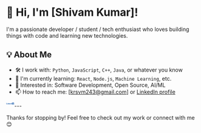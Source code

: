# 👋 Hi, I'm [Shivam Kumar]!

I'm a passionate developer / student / tech enthusiast who loves building things with code and learning new technologies.

## 💡 About Me

- 🛠️ I work with: `Python`, `JavaScript`, `C++`, `Java`, or whatever you know
- 🌱 I'm currently learning: `React`, `Node.js`, `Machine Learning`, etc.
- 💼 Interested in: Software Development, Open Source, AI/ML
- 📫 How to reach me: [krsvm243@gmail.com] or [LinkedIn profile](https://www.linkedin.com/in/shivam-kumar-b43887321/)
<a href="https://www.linkedin.com/in/shivam-kumar-b43887321/">
  <img align="left" alt="Shivam kumar Linkdin" width="21px" src="img/LI-Logo.png" />
</a>
---

Thanks for stopping by! Feel free to check out my work or connect with me 😊


